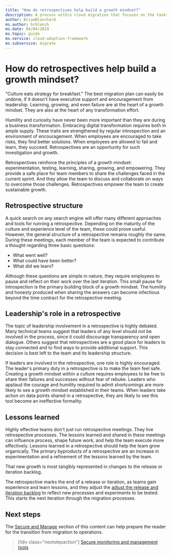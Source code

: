 ```yaml
---
title: "How do retrospectives help build a growth mindset?"
description: A process within cloud migration that focuses on the tasks of migrating workloads to the cloud.
author: BrianBlanchard
ms.author: brblanch
ms.date: 04/04/2019
ms.topic: guide
ms.service: cloud-adoption-framework
ms.subservice: migrate
---
```


<!-- markdownlint-disable MD026 -->

# How do retrospectives help build a growth mindset?

"Culture eats strategy for breakfast." The best migration plan can easily be undone, if it doesn't have executive support and encouragement from leadership. Learning, growing, and even failure are at the heart of a growth mindset. They are also at the heart of any transformation effort.

Humility and curiosity have never been more important than they are during a business transformation. Embracing digital transformation requires both in ample supply. These traits are strengthened by regular introspection and an environment of encouragement. When employees are encouraged to take risks, they find better solutions. When employees are allowed to fail and learn, they succeed. Retrospectives are an opportunity for such investigation and growth.

Retrospectives reinforce the principles of a growth mindset: experimentation, testing, learning, sharing, growing, and empowering. They provide a safe place for team members to share the challenges faced in the current sprint. And they allow the team to discuss and collaborate on ways to overcome those challenges. Retrospectives empower the team to create sustainable growth.

## Retrospective structure

A quick search on any search engine will offer many different approaches and tools for running a retrospective. Depending on the maturity of the culture and experience level of the team, these could prove useful. However, the general structure of a retrospective remains roughly the same. During these meetings, each member of the team is expected to contribute a thought regarding three basic questions:

- What went well?
- What could have been better?
- What did we learn?

Although these questions are simple in nature, they require employees to pause and reflect on their work over the last iteration. This small pause for introspection is the primary building block of a growth mindset. The humility and honesty produced when sharing the answers can become infectious beyond the time contract for the retrospective meeting.

## Leadership's role in a retrospective

The topic of leadership involvement in a retrospective is highly debated. Many technical teams suggest that leaders of any level should not be involved in the process, since it could discourage transparency and open dialogue. Others suggest that retrospectives are a good place for leaders to stay connected and to find ways to provide additional support. This decision is best left to the team and its leadership structure.

If leaders are involved in the retrospective, one role is highly encouraged. The leader's primary duty in a retrospective is to make the team feel safe. Creating a growth mindset within a culture requires employees to be free to share their failures and successes without fear of rebuke. Leaders who applaud the courage and humility required to admit shortcomings are more likely to see a growth mindset established in their teams. When leaders take action on data points shared in a retrospective, they are likely to see this tool become an ineffective formality.

## Lessons learned

Highly effective teams don't just run retrospective meetings. They live retrospective processes. The lessons learned and shared in these meetings can influence process, shape future work, and help the team execute more effectively. Lessons learned in a retrospective should help the team grow organically. The primary byproducts of a retrospective are an increase in experimentation and a refinement of the lessons learned by the team.

That new growth is most tangibly represented in changes to the release or iteration backlog.

The retrospective marks the end of a release or iteration, as teams gain experience and learn lessons, and they adjust the [adjust the release and iteration backlog](../assess/release-iteration-backlog.md) to reflect new processes and experiments to be tested. This starts the next iteration through the migration processes.

## Next steps

The [Secure and Manage](../secure-and-manage/index.md) section of this content can help prepare the reader for the transition from migration to operations.

> [!div class="nextstepaction"]
> [Secure monitoring and management tools](../secure-and-manage/index.md)
